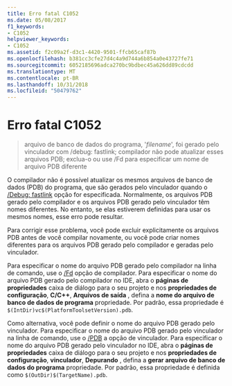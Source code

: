 ```yaml
---
title: Erro fatal C1052
ms.date: 05/08/2017
f1_keywords:
- C1052
helpviewer_keywords:
- C1052
ms.assetid: f2c09a2f-d3c1-4420-9501-ffcb65caf87b
ms.openlocfilehash: b381cc3cfe27d4c4a9d744a6b854a0e43727fe71
ms.sourcegitcommit: 6052185696adca270bc9bdbec45a626dd89cdcdd
ms.translationtype: MT
ms.contentlocale: pt-BR
ms.lasthandoff: 10/31/2018
ms.locfileid: "50479762"
---
```

# <a name="fatal-error-c1052"></a>Erro fatal C1052

> arquivo de banco de dados do programa, '*filename*', foi gerado pelo vinculador com /debug: fastlink; compilador não pode atualizar esses arquivos PDB; exclua-o ou use /Fd para especificar um nome de arquivo PDB diferente

O compilador não é possível atualizar os mesmos arquivos de banco de dados (PDB) do programa, que são gerados pelo vinculador quando o [/Debug: fastlink](../../build/reference/debug-generate-debug-info.md) opção for especificada. Normalmente, os arquivos PDB gerado pelo compilador e os arquivos PDB gerado pelo vinculador têm nomes diferentes. No entanto, se elas estiverem definidas para usar os mesmos nomes, esse erro pode resultar.

Para corrigir esse problema, você pode excluir explicitamente os arquivos PDB antes de você compilar novamente, ou você pode criar nomes diferentes para os arquivos PDB gerado pelo compilador e geradas pelo vinculador.

Para especificar o nome do arquivo PDB gerado pelo compilador na linha de comando, use o [/Fd](../../build/reference/fd-program-database-file-name.md) opção de compilador. Para especificar o nome do arquivo PDB gerado pelo compilador no IDE, abra o **páginas de propriedades** caixa de diálogo para o seu projeto e nos **propriedades de configuração**, **C/C++**,  **Arquivos de saída** , defina a **nome do arquivo de banco de dados de programa** propriedade. Por padrão, essa propriedade é `$(IntDir)vc$(PlatformToolsetVersion).pdb`.

Como alternativa, você pode definir o nome do arquivo PDB gerado pelo vinculador. Para especificar o nome do arquivo PDB gerado pelo vinculador na linha de comando, use o [/PDB](../../build/reference/pdb-use-program-database.md) a opção de vinculador. Para especificar o nome do arquivo PDB gerado pelo vinculador no IDE, abra o **páginas de propriedades** caixa de diálogo para o seu projeto e nos **propriedades de configuração**, **vinculador**,  **Depurando** , defina a **gerar arquivo de banco de dados do programa** propriedade. Por padrão, essa propriedade é definida como `$(OutDir)$(TargetName).pdb`.
